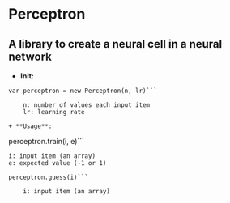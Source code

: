 # Perceptron
## A library to create a neural cell in a neural network

+ **Init:**
```
var perceptron = new Perceptron(n, lr)```

	n: number of values each input item
	lr: learning rate

+ **Usage**:
```
perceptron.train(i, e)```

	i: input item (an array)
	e: expected value (-1 or 1)
```
perceptron.guess(i)```

	i: input item (an array)
	





